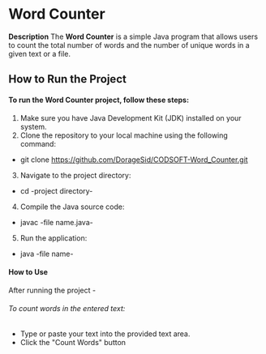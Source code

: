 # Word Counter

**Description**
The **Word Counter** is a simple Java program that allows users to count the total number of words and the number of unique words in a given text or a file.

## How to Run the Project
#### To run the Word Counter project, follow these steps:

1. Make sure you have Java Development Kit (JDK) installed on your system.
2. Clone the repository to your local machine using the following command:
  -  git clone https://github.com/DorageSid/CODSOFT-Word_Counter.git
3. Navigate to the project directory:
  -  cd -project directory-
4. Compile the Java source code:
  -  javac -file name.java-
5. Run the application:
  -  java -file name-

#### How to Use

After running the project -

###### To count words in the entered text:
-  Type or paste your text into the provided text area.
-  Click the "Count Words" button
